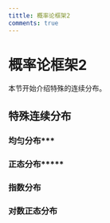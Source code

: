 ```yaml
---
tittle: 概率论框架2
comments: true
---
```

<!--注意事项
1. 行内公式：开始美元符号后面不要有空格，结束前不要有空格。
2. 行间公式$$前需要空行，后不要空行且$$不单独一行。
-->
# 概率论框架2
本节开始介绍特殊的连续分布。
## 特殊连续分布
### 均匀分布***
### 正态分布*****
### 指数分布
### 对数正态分布